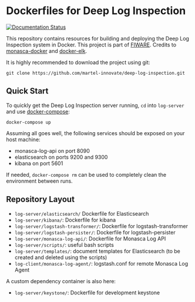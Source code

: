 Dockerfiles for Deep Log Inspection
===================================
[![Documentation Status](https://readthedocs.org/projects/deep-log-inspection/badge/?version=latest)](http://deep-log-inspection.readthedocs.io/en/latest/?badge=latest)

This repository contains resources for building and deploying the Deep Log Inspection system in Docker.
This project is part of [FIWARE][1]. Credits to [monasca-docker][2] and [docker-elk][3].

It is highly recommended to download the project using git:

    git clone https://github.com/martel-innovate/deep-log-inspection.git

Quick Start
-----------

To quickly get the Deep Log Inspection server running, `cd` into `log-server` and use [docker-compose][4]:

    docker-compose up

Assuming all goes well, the following services should be exposed on your host
machine:

 * monasca-log-api on port 8090
 * elasticsearch on ports 9200 and 9300
 * kibana on port 5601

If needed, `docker-compose rm` can be used to completely clean the environment between runs.

Repository Layout
-----------------

 * `log-server/elasticsearch/` Dockerfile for Elasticsearch
 * `log-server/kibana/`: Dockerfile for kibana
 * `log-server/logstash-transformer/`: Dockerfile for logstash-transformer
 * `log-server/logstash-persister/`: Dockerfile for logstash-persister
 * `log-server/monasca-log-api/`: Dockerfile for Monasca Log API
 * `log-server/scripts/`: useful bash scripts
 * `log-server/templates/`: document templates for Elasticsearch (to be created and deleted using the scripts)
 * `log-client/monasca-log-agent/`: logstash.conf for remote Monasca Log Agent


A custom dependency container is also here:

 * `log-server/keystone/`: Dockerfile for development keystone

[1]: https://www.fiware.org/
[2]: https://github.com/monasca/monasca-docker
[3]: https://github.com/deviantony/docker-elk
[4]: https://docs.docker.com/compose/
[5]:http://deep-log-inspection.readthedocs.io/
